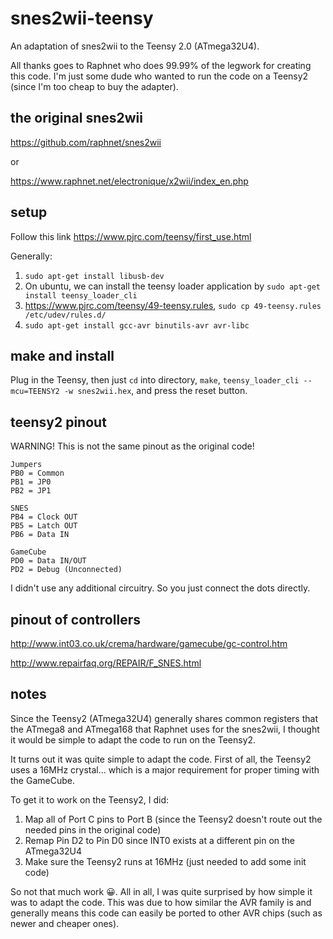 # snes2wii-teensy
An adaptation of snes2wii to the Teensy 2.0 (ATmega32U4).

All thanks goes to Raphnet who does 99.99% of the legwork for creating this code. I'm just some dude who wanted to run the code on a Teensy2 (since I'm too cheap to buy the adapter).

## the original snes2wii

<https://github.com/raphnet/snes2wii>

or

<https://www.raphnet.net/electronique/x2wii/index_en.php>

## setup

Follow this link <https://www.pjrc.com/teensy/first_use.html>

Generally:

1. `sudo apt-get install libusb-dev`
2. On ubuntu, we can install the teensy loader application by `sudo apt-get install teensy_loader_cli`
3. <https://www.pjrc.com/teensy/49-teensy.rules>,  `sudo cp 49-teensy.rules /etc/udev/rules.d/`
4. `sudo apt-get install gcc-avr binutils-avr avr-libc`


## make and install

Plug in the Teensy, then just `cd` into directory, `make`, `teensy_loader_cli --mcu=TEENSY2 -w snes2wii.hex`, and press the reset button.

## teensy2 pinout

WARNING! This is not the same pinout as the original code!

```
Jumpers
PB0 = Common
PB1 = JP0
PB2 = JP1

SNES
PB4 = Clock OUT
PB5 = Latch OUT
PB6 = Data IN

GameCube
PD0 = Data IN/OUT
PD2 = Debug (Unconnected)
```

I didn't use any additional circuitry. So you just connect the dots directly.

## pinout of controllers

<http://www.int03.co.uk/crema/hardware/gamecube/gc-control.htm>

<http://www.repairfaq.org/REPAIR/F_SNES.html>

## notes

Since the Teensy2 (ATmega32U4) generally shares common registers that the ATmega8 and ATmega168 that Raphnet uses for the snes2wii, I thought it would be simple to adapt the code to run on the Teensy2.

It turns out it was quite simple to adapt the code. First of all, the Teensy2 uses a 16MHz crystal... which is a major requirement for proper timing with the GameCube.

To get it to work on the Teensy2, I did:

1. Map all of Port C pins to Port B (since the Teensy2 doesn't route out the needed pins in the original code)
2. Remap Pin D2 to Pin D0 since INT0 exists at a different pin on the ATmega32U4
3. Make sure the Teensy2 runs at 16MHz (just needed to add some init code)

So not that much work 😀. All in all, I was quite surprised by how simple it was to adapt the code. This was due to how similar the AVR family is and generally means this code can easily be ported to other AVR chips (such as newer and cheaper ones).
